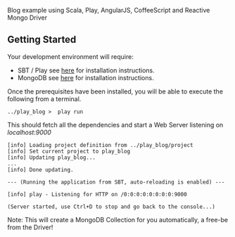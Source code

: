 Blog example using Scala, Play, AngularJS, CoffeeScript and Reactive Mongo Driver

Getting Started
----------

Your development environment will require:
*  SBT / Play see [here]() for installation instructions.
*  MongoDB see [here]() for installation instructions.

Once the prerequisites have been installed, you will be able to execute the following from a terminal.

```
../play_blog >  play run
```

This should fetch all the dependencies and start a Web Server listening on *localhost:9000*

```
[info] Loading project definition from ../play_blog/project
[info] Set current project to play_blog
[info] Updating play_blog...
...
[info] Done updating.

--- (Running the application from SBT, auto-reloading is enabled) ---

[info] play - Listening for HTTP on /0:0:0:0:0:0:0:0:9000

(Server started, use Ctrl+D to stop and go back to the console...)

```

Note: This will create a MongoDB Collection for you automatically, a free-be from the Driver! 